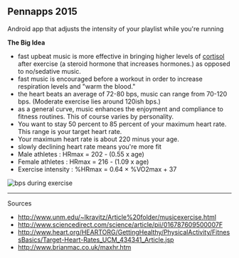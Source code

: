 Pennapps 2015
-------------

Android app that adjusts the intensity of your playlist while you're running

**The Big Idea**
- fast upbeat music is more effective in bringing higher levels of [cortisol](http://en.wikipedia.org/wiki/Cortisol) after exercise (a steroid hormone that increases hormones.) as opposed to no/sedative music.
- fast music is encouraged before a workout in order to increase respiration levels and "warm the blood."
- the heart beats an average of 72-80 bps, music can range from 70-120 bps. (Moderate exercise lies around 120ish bps.)
- as a general curve, music enhances the enjoyment and compliance to fitness routines. This of course varies by personality. 
- You want to stay 50 percent to 85 percent of your maximum heart rate. This range is your target heart rate.
- Your maximum heart rate is about 220 minus your age.
- slowly declining heart rate means you're more fit
- Male athletes : HRmax = 202 - (0.55 x age)
- Female athletes : HRmax = 216 - (1.09 x age)
- Exercise intensity : %HRmax = 0.64 × %VO2max + 37


![bps during exercise](http://en.wikipedia.org/wiki/Heart_rate#mediaviewer/File:Exercise_zones.png)




---------------------------------------------------

Sources
- http://www.unm.edu/~lkravitz/Article%20folder/musicexercise.html
- http://www.sciencedirect.com/science/article/pii/016787609500007F
- http://www.heart.org/HEARTORG/GettingHealthy/PhysicalActivity/FitnessBasics/Target-Heart-Rates_UCM_434341_Article.jsp
- http://www.brianmac.co.uk/maxhr.htm
